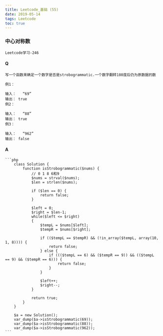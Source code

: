 ```yaml
---
title: Leetcode_基础 (55)
date: 2019-05-14
tags: Leetcode
toc: true
---
```


### 中心对称数
    Leetcode学习-246

<!-- more -->

#### Q
    写一个函数来确定一个数字是否是strobogrammatic.一个数字翻转180度后仍为原数据的数

    例1：

    输入：   “69”
    输出： true
    例2：

    输入：   “88”
    输出： true
    例3：

    输入：   “962”
    输出： false

#### A
    ```php
        class Solution {
            function isStrobogrammatic($nums) {
                // 0 1 8 6和9
                $nums = strval($nums);
                $len = strlen($nums);

                if ($len == 0) {
                    return false;
                }

                $left = 0;
                $right = $len-1;
                while($left <= $right)
                {
                    $tempL = $nums[$left];
                    $tempR = $nums[$right];

                    if (($tempL == $tempR) && (!in_array($tempL, array(10, 1, 8)))) {
                        return false;
                    } else {
                        if ((($tempL == 6) && ($tempR == 9)) && (($tempL == 9) && ($tempR == 6))) {
                            return false;
                        }
                    }

                    $left++;
                    $right--; 
                }

                return true;
            }
        }

        $a = new Solution();
        var_dump($a->isStrobogrammatic(69));
        var_dump($a->isStrobogrammatic(88));
        var_dump($a->isStrobogrammatic(962));
    ```
